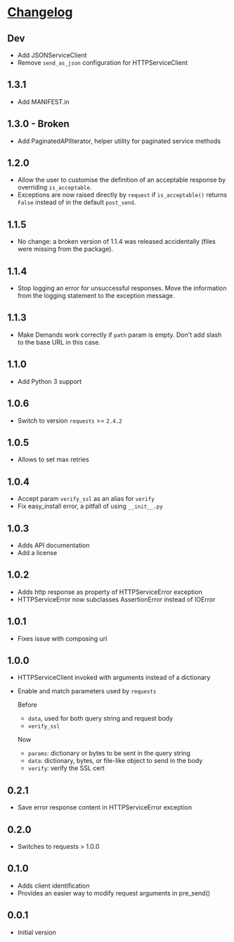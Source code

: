 # [Changelog](https://github.com/yola/demands/releases)

## Dev

* Add JSONServiceClient
* Remove `send_as_json` configuration for HTTPServiceClient

## 1.3.1

* Add MANIFEST.in

## 1.3.0 - Broken

* Add PaginatedAPIIterator, helper utility for paginated service methods

## 1.2.0

* Allow the user to customise the definition of an acceptable response by overriding `is_acceptable`.
* Exceptions are now raised directly by `request` if `is_acceptable()` returns `False` instead of in the default
`post_send`.

## 1.1.5

* No change: a broken version of 1.1.4 was released accidentally (files were missing from the package).

## 1.1.4

* Stop logging an error for unsuccessful responses. Move the information
  from the logging statement to the exception message.

## 1.1.3

* Make Demands work correctly if `path` param is empty. Don't add slash to
  the base URL in this case.

## 1.1.0

* Add Python 3 support

## 1.0.6

* Switch to version `requests` >= `2.4.2`

## 1.0.5

* Allows to set max retries

## 1.0.4

* Accept param `verify_ssl` as an alias for `verify`
* Fix easy_install error, a pitfall of using `__init__.py`

## 1.0.3

* Adds API documentation
* Add a license

## 1.0.2

* Adds http response as property of HTTPServiceError exception
* HTTPServiceError now subclasses AssertionError instead of IOError

## 1.0.1

* Fixes issue with composing url

## 1.0.0

* HTTPServiceClient invoked with arguments instead of a dictionary
* Enable and match parameters used by `requests`

    Before
    * `data`, used for both query string and request body
    * `verify_ssl`

    Now
    * `params`: dictionary or bytes to be sent in the query string
    * `data`: dictionary, bytes, or file-like object to send in the body
    * `verify`: verify the SSL cert

## 0.2.1

* Save error response content in HTTPServiceError exception

## 0.2.0

* Switches to requests > 1.0.0

## 0.1.0

* Adds client identification
* Provides an easier way to modify request arguments in pre_send()

## 0.0.1

* Initial version
